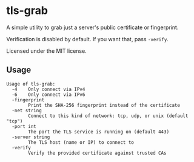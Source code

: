 # tls-grab

A simple utility to grab just a server's public certificate or fingerprint.

Verification is disabled by default. If you want that, pass `-verify`.

Licensed under the MIT license.

## Usage

```
Usage of tls-grab:
  -4    Only connect via IPv4
  -6    Only connect via IPv6
  -fingerprint
        Print the SHA-256 fingerprint instead of the certificate
  -net string
        Connect to this kind of network: tcp, udp, or unix (default "tcp")
  -port int
        The port the TLS service is running on (default 443)
  -server string
        The TLS host (name or IP) to connect to
  -verify
        Verify the provided certificate against trusted CAs
```
